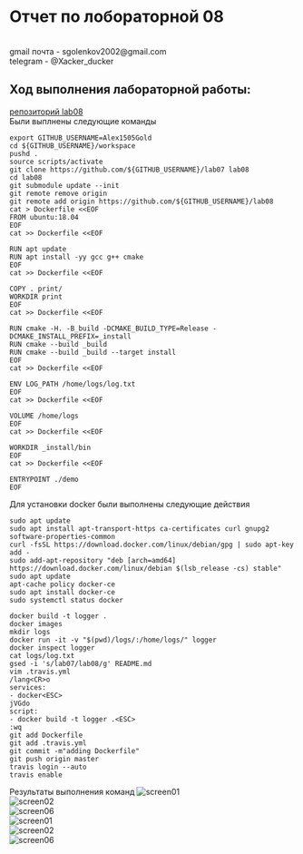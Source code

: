 <h1>Отчет по лобораторной 08</h1>
</br>gmail почта - sgolenkov2002@gmail.com </br>
telegram - @Xacker_ducker

<h2>Ход выполнения лабораторной работы:</h2>

[репозиторий lab08](https://github.com/Alex1505Gold/lab08)</br>
Были выплнены следующие команды
```shell
export GITHUB_USERNAME=Alex1505Gold
cd ${GITHUB_USERNAME}/workspace
pushd .
source scripts/activate
git clone https://github.com/${GITHUB_USERNAME}/lab07 lab08
cd lab08
git submodule update --init
git remote remove origin
git remote add origin https://github.com/${GITHUB_USERNAME}/lab08
cat > Dockerfile <<EOF
FROM ubuntu:18.04
EOF
cat >> Dockerfile <<EOF

RUN apt update
RUN apt install -yy gcc g++ cmake
EOF
cat >> Dockerfile <<EOF

COPY . print/
WORKDIR print
EOF
cat >> Dockerfile <<EOF

RUN cmake -H. -B_build -DCMAKE_BUILD_TYPE=Release -DCMAKE_INSTALL_PREFIX=_install
RUN cmake --build _build
RUN cmake --build _build --target install
EOF
cat >> Dockerfile <<EOF

ENV LOG_PATH /home/logs/log.txt
EOF
cat >> Dockerfile <<EOF

VOLUME /home/logs
EOF
cat >> Dockerfile <<EOF

WORKDIR _install/bin
EOF
cat >> Dockerfile <<EOF

ENTRYPOINT ./demo
EOF
```
Для установки docker были выполнены следующие действия
```shell
sudo apt update
sudo apt install apt-transport-https ca-certificates curl gnupg2 software-properties-common
curl -fsSL https://download.docker.com/linux/debian/gpg | sudo apt-key add -
sudo add-apt-repository "deb [arch=amd64] https://download.docker.com/linux/debian $(lsb_release -cs) stable"
sudo apt update
apt-cache policy docker-ce
sudo apt install docker-ce
sudo systemctl status docker
```

```shell
docker build -t logger .
docker images
mkdir logs
docker run -it -v "$(pwd)/logs/:/home/logs/" logger
docker inspect logger
cat logs/log.txt
gsed -i 's/lab07/lab08/g' README.md
vim .travis.yml
/lang<CR>o
services:
- docker<ESC>
jVGdo
script:
- docker build -t logger .<ESC>
:wq
git add Dockerfile
git add .travis.yml
git commit -m"adding Dockerfile"
git push origin master
travis login --auto
travis enable
```
Результаты выполнения команд
![screen01](./screens/screen01.png)</br>
![screen02](./screens/screen02.png)</br>
![screen06](./screens/screen03.png)</br>
![screen01](./screens/screen04.png)</br>
![screen02](./screens/screen05.png)</br>
![screen06](./screens/screen06.png)</br>
